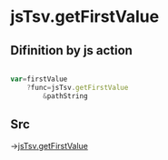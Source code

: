 # jsTsv.getFirstValue

## Difinition by js action

```js.js

var=firstValue
	?func=jsTsv.getFirstValue
		&pathString
```

## Src

->[jsTsv.getFirstValue](https://github.com/puutaro/CommandClick/blob/master/app/src/main/java/com/puutaro/commandclick/fragment_lib/terminal_fragment/js_interface/tsv/JsTsv.kt#L14)


